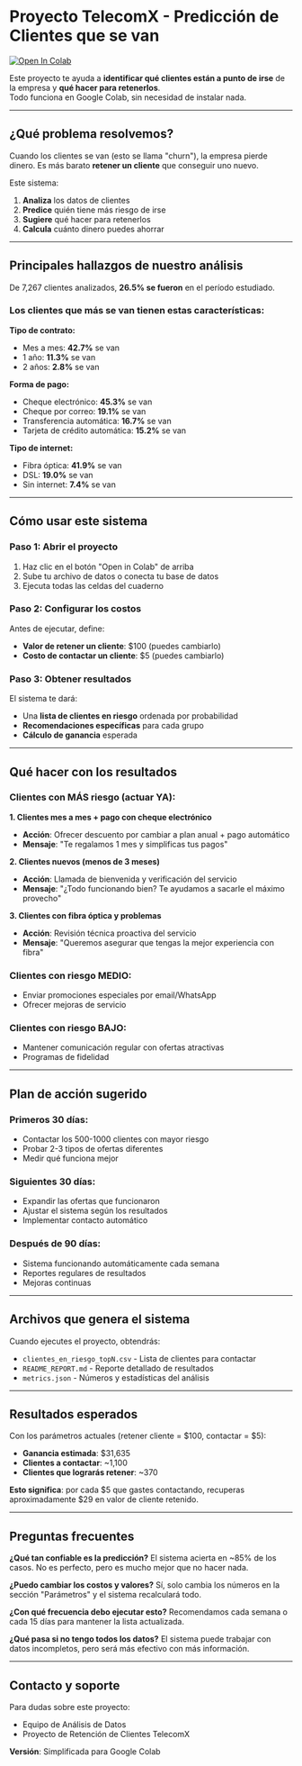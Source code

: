 # Proyecto TelecomX - Predicción de Clientes que se van

[![Open In Colab](https://colab.research.google.com/assets/colab-badge.svg)](https://colab.research.google.com/github/flacoca1970/Desafio_2/blob/main/TelecomX_LATAM_colab.ipynb)

Este proyecto te ayuda a **identificar qué clientes están a punto de irse** de la empresa y **qué hacer para retenerlos**.  
Todo funciona en Google Colab, sin necesidad de instalar nada.

---

## ¿Qué problema resolvemos?

Cuando los clientes se van (esto se llama "churn"), la empresa pierde dinero. Es más barato **retener un cliente** que conseguir uno nuevo. 

Este sistema:
1. **Analiza** los datos de clientes
2. **Predice** quién tiene más riesgo de irse  
3. **Sugiere** qué hacer para retenerlos
4. **Calcula** cuánto dinero puedes ahorrar

---

## Principales hallazgos de nuestro análisis

De 7,267 clientes analizados, **26.5% se fueron** en el período estudiado.

### Los clientes que más se van tienen estas características:

**Tipo de contrato:**
- Mes a mes: **42.7%** se van
- 1 año: **11.3%** se van  
- 2 años: **2.8%** se van

**Forma de pago:**
- Cheque electrónico: **45.3%** se van
- Cheque por correo: **19.1%** se van
- Transferencia automática: **16.7%** se van
- Tarjeta de crédito automática: **15.2%** se van

**Tipo de internet:**
- Fibra óptica: **41.9%** se van
- DSL: **19.0%** se van
- Sin internet: **7.4%** se van

---

## Cómo usar este sistema

### Paso 1: Abrir el proyecto
1. Haz clic en el botón "Open in Colab" de arriba
2. Sube tu archivo de datos o conecta tu base de datos
3. Ejecuta todas las celdas del cuaderno

### Paso 2: Configurar los costos
Antes de ejecutar, define:
- **Valor de retener un cliente**: $100 (puedes cambiarlo)
- **Costo de contactar un cliente**: $5 (puedes cambiarlo)

### Paso 3: Obtener resultados
El sistema te dará:
- Una **lista de clientes en riesgo** ordenada por probabilidad
- **Recomendaciones específicas** para cada grupo
- **Cálculo de ganancia** esperada

---

## Qué hacer con los resultados

### Clientes con MÁS riesgo (actuar YA):

**1. Clientes mes a mes + pago con cheque electrónico**
- **Acción**: Ofrecer descuento por cambiar a plan anual + pago automático
- **Mensaje**: "Te regalamos 1 mes y simplificas tus pagos"

**2. Clientes nuevos (menos de 3 meses)**
- **Acción**: Llamada de bienvenida y verificación del servicio
- **Mensaje**: "¿Todo funcionando bien? Te ayudamos a sacarle el máximo provecho"

**3. Clientes con fibra óptica y problemas**
- **Acción**: Revisión técnica proactiva del servicio
- **Mensaje**: "Queremos asegurar que tengas la mejor experiencia con fibra"

### Clientes con riesgo MEDIO:
- Enviar promociones especiales por email/WhatsApp
- Ofrecer mejoras de servicio

### Clientes con riesgo BAJO:
- Mantener comunicación regular con ofertas atractivas
- Programas de fidelidad

---

## Plan de acción sugerido

### Primeros 30 días:
- Contactar los 500-1000 clientes con mayor riesgo
- Probar 2-3 tipos de ofertas diferentes
- Medir qué funciona mejor

### Siguientes 30 días:
- Expandir las ofertas que funcionaron
- Ajustar el sistema según los resultados
- Implementar contacto automático

### Después de 90 días:
- Sistema funcionando automáticamente cada semana
- Reportes regulares de resultados
- Mejoras continuas

---

## Archivos que genera el sistema

Cuando ejecutes el proyecto, obtendrás:
- `clientes_en_riesgo_topN.csv` - Lista de clientes para contactar
- `README_REPORT.md` - Reporte detallado de resultados  
- `metrics.json` - Números y estadísticas del análisis

---

## Resultados esperados

Con los parámetros actuales (retener cliente = $100, contactar = $5):
- **Ganancia estimada**: $31,635
- **Clientes a contactar**: ~1,100 
- **Clientes que lograrás retener**: ~370

**Esto significa**: por cada $5 que gastes contactando, recuperas aproximadamente $29 en valor de cliente retenido.

---

## Preguntas frecuentes

**¿Qué tan confiable es la predicción?**
El sistema acierta en ~85% de los casos. No es perfecto, pero es mucho mejor que no hacer nada.

**¿Puedo cambiar los costos y valores?**
Sí, solo cambia los números en la sección "Parámetros" y el sistema recalculará todo.

**¿Con qué frecuencia debo ejecutar esto?**
Recomendamos cada semana o cada 15 días para mantener la lista actualizada.

**¿Qué pasa si no tengo todos los datos?**
El sistema puede trabajar con datos incompletos, pero será más efectivo con más información.

---

## Contacto y soporte

Para dudas sobre este proyecto:
- Equipo de Análisis de Datos
- Proyecto de Retención de Clientes TelecomX

**Versión**: Simplificada para Google Colab
